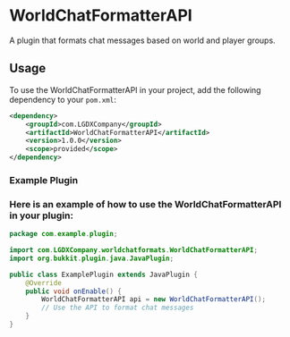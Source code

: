 # WorldChatFormatterAPI

A plugin that formats chat messages based on world and player groups.

## Usage

To use the WorldChatFormatterAPI in your project, add the following dependency to your `pom.xml`:

```xml
<dependency>
    <groupId>com.LGDXCompany</groupId>
    <artifactId>WorldChatFormatterAPI</artifactId>
    <version>1.0.0</version>
    <scope>provided</scope>
</dependency>
```

### Example Plugin
### Here is an example of how to use the WorldChatFormatterAPI in your plugin:
```java
package com.example.plugin;

import com.LGDXCompany.worldchatformats.WorldChatFormatterAPI;
import org.bukkit.plugin.java.JavaPlugin;

public class ExamplePlugin extends JavaPlugin {
    @Override
    public void onEnable() {
        WorldChatFormatterAPI api = new WorldChatFormatterAPI();
        // Use the API to format chat messages
    }
}
```